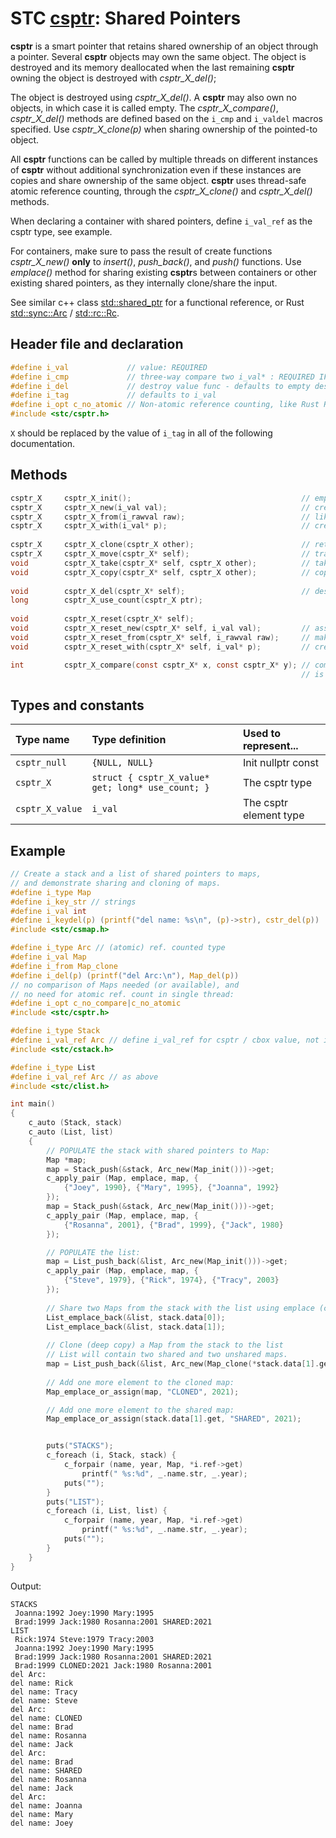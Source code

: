 # STC [csptr](../include/stc/csptr.h): Shared Pointers

**csptr** is a smart pointer that retains shared ownership of an object through a pointer.
Several **csptr** objects may own the same object. The object is destroyed and its memory
deallocated when the last remaining **csptr** owning the object is destroyed with *csptr_X_del()*;

The object is destroyed using *csptr_X_del()*. A **csptr** may also own no objects, in which 
case it is called empty. The *csptr_X_compare()*, *csptr_X_del()* methods are defined based on
the `i_cmp` and `i_valdel` macros specified. Use *csptr_X_clone(p)* when sharing ownership of
the pointed-to object. 

All **csptr** functions can be called by multiple threads on different instances of **csptr** without
additional synchronization even if these instances are copies and share ownership of the same object.
**csptr** uses thread-safe atomic reference counting, through the *csptr_X_clone()* and *csptr_X_del()* methods.

When declaring a container with shared pointers, define `i_val_ref` as the csptr type, see example.

For containers, make sure to pass the result of create functions *csptr_X_new()* **only** to *insert()*,
*push_back()*, and *push()* functions. Use *emplace()* method for sharing existing **csptr**s between
containers or other existing shared pointers, as they internally clone/share the input.

See similar c++ class [std::shared_ptr](https://en.cppreference.com/w/cpp/memory/shared_ptr) for a functional reference, or Rust [std::sync::Arc](https://doc.rust-lang.org/std/sync/struct.Arc.html) / [std::rc::Rc](https://doc.rust-lang.org/std/rc/struct.Rc.html).

## Header file and declaration

```c
#define i_val             // value: REQUIRED
#define i_cmp             // three-way compare two i_val* : REQUIRED IF i_val is a non-integral type
#define i_del             // destroy value func - defaults to empty destruct
#define i_tag             // defaults to i_val
#define i_opt c_no_atomic // Non-atomic reference counting, like Rust Rc.
#include <stc/csptr.h>
```
`X` should be replaced by the value of `i_tag` in all of the following documentation.

## Methods
```c
csptr_X     csptr_X_init();                                      // empty shared pointer
csptr_X     csptr_X_new(i_val val);                              // create new heap allocated object. Take ownership of val.
csptr_X     csptr_X_from(i_rawval raw);                          // like csptr_X_new(), but construct owned value from raw.
csptr_X     csptr_X_with(i_val* p);                              // create a csptr from raw pointer. Takes ownership of p.
    
csptr_X     csptr_X_clone(csptr_X other);                        // return other with increased use count
csptr_X     csptr_X_move(csptr_X* self);                         // transfer ownership to another csptr.
void        csptr_X_take(csptr_X* self, csptr_X other);          // take ownership of other.
void        csptr_X_copy(csptr_X* self, csptr_X other);          // copy shared (increase use count)
    
void        csptr_X_del(csptr_X* self);                          // destruct (decrease use count, free at 0)
long        csptr_X_use_count(csptr_X ptr);    
    
void        csptr_X_reset(csptr_X* self);    
void        csptr_X_reset_new(csptr_X* self, i_val val);         // assign new csptr with value. Takes ownership of val.
void        csptr_X_reset_from(csptr_X* self, i_rawval raw);     // make and assign new csptr from raw value. 
void        csptr_X_reset_with(csptr_X* self, i_val* p);         // create csptr with pointer p. Takes ownership of p.

int         csptr_X_compare(const csptr_X* x, const csptr_X* y); // compares pointer addresses if 'i_opt c_no_compare'
                                                                 // is defined. Otherwise uses 'i_cmp' or default compare.
```

## Types and constants

| Type name           | Type definition                                               | Used to represent...     |
|:--------------------|:--------------------------------------------------|:-------------------------|
| `csptr_null`        | `{NULL, NULL}`                                    | Init nullptr const       |
| `csptr_X`           | `struct { csptr_X_value* get; long* use_count; }` | The csptr type           |
| `csptr_X_value`     | `i_val`                                           | The csptr element type   |

## Example

```c
// Create a stack and a list of shared pointers to maps,
// and demonstrate sharing and cloning of maps.
#define i_type Map
#define i_key_str // strings
#define i_val int
#define i_keydel(p) (printf("del name: %s\n", (p)->str), cstr_del(p))
#include <stc/csmap.h>

#define i_type Arc // (atomic) ref. counted type
#define i_val Map
#define i_from Map_clone
#define i_del(p) (printf("del Arc:\n"), Map_del(p))
// no comparison of Maps needed (or available), and
// no need for atomic ref. count in single thread:
#define i_opt c_no_compare|c_no_atomic 
#include <stc/csptr.h>

#define i_type Stack
#define i_val_ref Arc // define i_val_ref for csptr / cbox value, not i_val
#include <stc/cstack.h>

#define i_type List
#define i_val_ref Arc // as above
#include <stc/clist.h>

int main()
{
    c_auto (Stack, stack)
    c_auto (List, list)
    {
        // POPULATE the stack with shared pointers to Map:
        Map *map;
        map = Stack_push(&stack, Arc_new(Map_init()))->get;
        c_apply_pair (Map, emplace, map, {
            {"Joey", 1990}, {"Mary", 1995}, {"Joanna", 1992}
        });
        map = Stack_push(&stack, Arc_new(Map_init()))->get;
        c_apply_pair (Map, emplace, map, {
            {"Rosanna", 2001}, {"Brad", 1999}, {"Jack", 1980}
        });

        // POPULATE the list:
        map = List_push_back(&list, Arc_new(Map_init()))->get;
        c_apply_pair (Map, emplace, map, {
            {"Steve", 1979}, {"Rick", 1974}, {"Tracy", 2003}
        });
        
        // Share two Maps from the stack with the list using emplace (clones the csptr):
        List_emplace_back(&list, stack.data[0]);
        List_emplace_back(&list, stack.data[1]);
        
        // Clone (deep copy) a Map from the stack to the list
        // List will contain two shared and two unshared maps.
        map = List_push_back(&list, Arc_new(Map_clone(*stack.data[1].get)))->get;
        
        // Add one more element to the cloned map:
        Map_emplace_or_assign(map, "CLONED", 2021);

        // Add one more element to the shared map:
        Map_emplace_or_assign(stack.data[1].get, "SHARED", 2021);


        puts("STACKS");
        c_foreach (i, Stack, stack) {
            c_forpair (name, year, Map, *i.ref->get)
                printf(" %s:%d", _.name.str, _.year);
            puts("");
        }
        puts("LIST");
        c_foreach (i, List, list) {
            c_forpair (name, year, Map, *i.ref->get)
                printf(" %s:%d", _.name.str, _.year);
            puts("");
        }
    }
}
```
Output:
```
STACKS
 Joanna:1992 Joey:1990 Mary:1995
 Brad:1999 Jack:1980 Rosanna:2001 SHARED:2021
LIST
 Rick:1974 Steve:1979 Tracy:2003
 Joanna:1992 Joey:1990 Mary:1995
 Brad:1999 Jack:1980 Rosanna:2001 SHARED:2021
 Brad:1999 CLONED:2021 Jack:1980 Rosanna:2001
del Arc:
del name: Rick
del name: Tracy
del name: Steve
del Arc:
del name: CLONED
del name: Brad
del name: Rosanna
del name: Jack
del Arc:
del name: Brad
del name: SHARED
del name: Rosanna
del name: Jack
del Arc:
del name: Joanna
del name: Mary
del name: Joey
```
